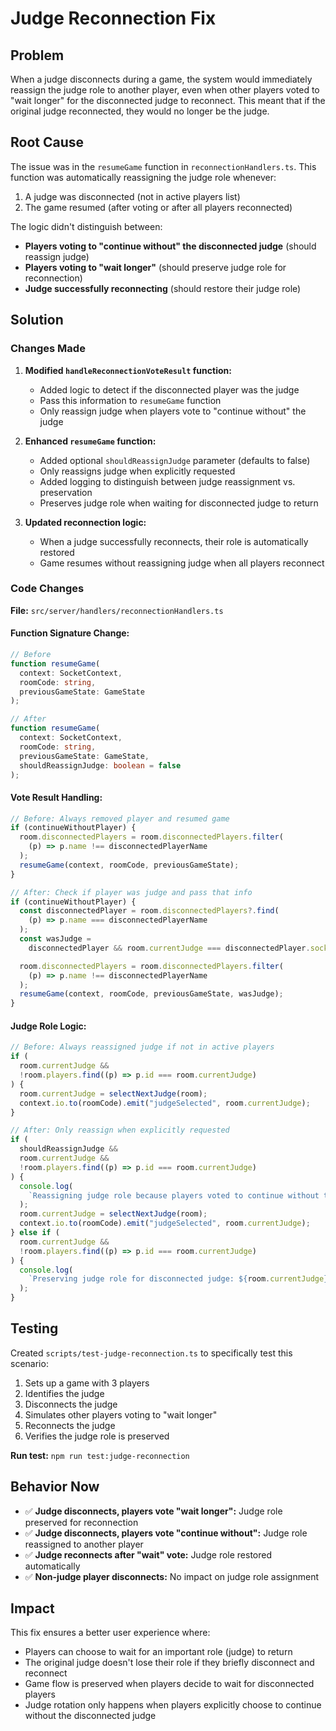 # Judge Reconnection Fix

## Problem

When a judge disconnects during a game, the system would immediately reassign the judge role to another player, even when other players voted to "wait longer" for the disconnected judge to reconnect. This meant that if the original judge reconnected, they would no longer be the judge.

## Root Cause

The issue was in the `resumeGame` function in `reconnectionHandlers.ts`. This function was automatically reassigning the judge role whenever:

1. A judge was disconnected (not in active players list)
2. The game resumed (after voting or after all players reconnected)

The logic didn't distinguish between:

- **Players voting to "continue without" the disconnected judge** (should reassign judge)
- **Players voting to "wait longer"** (should preserve judge role for reconnection)
- **Judge successfully reconnecting** (should restore their judge role)

## Solution

### Changes Made

1. **Modified `handleReconnectionVoteResult` function:**

   - Added logic to detect if the disconnected player was the judge
   - Pass this information to `resumeGame` function
   - Only reassign judge when players vote to "continue without" the judge

2. **Enhanced `resumeGame` function:**

   - Added optional `shouldReassignJudge` parameter (defaults to false)
   - Only reassigns judge when explicitly requested
   - Added logging to distinguish between judge reassignment vs. preservation
   - Preserves judge role when waiting for disconnected judge to return

3. **Updated reconnection logic:**
   - When a judge successfully reconnects, their role is automatically restored
   - Game resumes without reassigning judge when all players reconnect

### Code Changes

**File:** `src/server/handlers/reconnectionHandlers.ts`

#### Function Signature Change:

```typescript
// Before
function resumeGame(
  context: SocketContext,
  roomCode: string,
  previousGameState: GameState
);

// After
function resumeGame(
  context: SocketContext,
  roomCode: string,
  previousGameState: GameState,
  shouldReassignJudge: boolean = false
);
```

#### Vote Result Handling:

```typescript
// Before: Always removed player and resumed game
if (continueWithoutPlayer) {
  room.disconnectedPlayers = room.disconnectedPlayers.filter(
    (p) => p.name !== disconnectedPlayerName
  );
  resumeGame(context, roomCode, previousGameState);
}

// After: Check if player was judge and pass that info
if (continueWithoutPlayer) {
  const disconnectedPlayer = room.disconnectedPlayers?.find(
    (p) => p.name === disconnectedPlayerName
  );
  const wasJudge =
    disconnectedPlayer && room.currentJudge === disconnectedPlayer.socketId;

  room.disconnectedPlayers = room.disconnectedPlayers.filter(
    (p) => p.name !== disconnectedPlayerName
  );
  resumeGame(context, roomCode, previousGameState, wasJudge);
}
```

#### Judge Role Logic:

```typescript
// Before: Always reassigned judge if not in active players
if (
  room.currentJudge &&
  !room.players.find((p) => p.id === room.currentJudge)
) {
  room.currentJudge = selectNextJudge(room);
  context.io.to(roomCode).emit("judgeSelected", room.currentJudge);
}

// After: Only reassign when explicitly requested
if (
  shouldReassignJudge &&
  room.currentJudge &&
  !room.players.find((p) => p.id === room.currentJudge)
) {
  console.log(
    `Reassigning judge role because players voted to continue without the disconnected judge`
  );
  room.currentJudge = selectNextJudge(room);
  context.io.to(roomCode).emit("judgeSelected", room.currentJudge);
} else if (
  room.currentJudge &&
  !room.players.find((p) => p.id === room.currentJudge)
) {
  console.log(
    `Preserving judge role for disconnected judge: ${room.currentJudge}`
  );
}
```

## Testing

Created `scripts/test-judge-reconnection.ts` to specifically test this scenario:

1. Sets up a game with 3 players
2. Identifies the judge
3. Disconnects the judge
4. Simulates other players voting to "wait longer"
5. Reconnects the judge
6. Verifies the judge role is preserved

**Run test:** `npm run test:judge-reconnection`

## Behavior Now

- ✅ **Judge disconnects, players vote "wait longer":** Judge role preserved for reconnection
- ✅ **Judge disconnects, players vote "continue without":** Judge role reassigned to another player
- ✅ **Judge reconnects after "wait" vote:** Judge role restored automatically
- ✅ **Non-judge player disconnects:** No impact on judge role assignment

## Impact

This fix ensures a better user experience where:

- Players can choose to wait for an important role (judge) to return
- The original judge doesn't lose their role if they briefly disconnect and reconnect
- Game flow is preserved when players decide to wait for disconnected players
- Judge rotation only happens when players explicitly choose to continue without the disconnected judge
